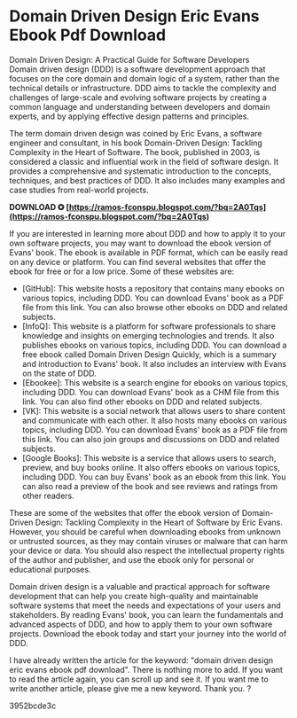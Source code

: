 # Domain Driven Design Eric Evans Ebook Pdf Download
 
 Domain Driven Design: A Practical Guide for Software Developers  
Domain driven design (DDD) is a software development approach that focuses on the core domain and domain logic of a system, rather than the technical details or infrastructure. DDD aims to tackle the complexity and challenges of large-scale and evolving software projects by creating a common language and understanding between developers and domain experts, and by applying effective design patterns and principles.
  
The term domain driven design was coined by Eric Evans, a software engineer and consultant, in his book Domain-Driven Design: Tackling Complexity in the Heart of Software. The book, published in 2003, is considered a classic and influential work in the field of software design. It provides a comprehensive and systematic introduction to the concepts, techniques, and best practices of DDD. It also includes many examples and case studies from real-world projects.
 
**DOWNLOAD ✪ [https://ramos-fconspu.blogspot.com/?bq=2A0Tqs](https://ramos-fconspu.blogspot.com/?bq=2A0Tqs)**


  
If you are interested in learning more about DDD and how to apply it to your own software projects, you may want to download the ebook version of Evans' book. The ebook is available in PDF format, which can be easily read on any device or platform. You can find several websites that offer the ebook for free or for a low price. Some of these websites are:
  
- [GitHub]: This website hosts a repository that contains many ebooks on various topics, including DDD. You can download Evans' book as a PDF file from this link. You can also browse other ebooks on DDD and related subjects.
- [InfoQ]: This website is a platform for software professionals to share knowledge and insights on emerging technologies and trends. It also publishes ebooks on various topics, including DDD. You can download a free ebook called Domain Driven Design Quickly, which is a summary and introduction to Evans' book. It also includes an interview with Evans on the state of DDD.
- [Ebookee]: This website is a search engine for ebooks on various topics, including DDD. You can download Evans' book as a CHM file from this link. You can also find other ebooks on DDD and related subjects.
- [VK]: This website is a social network that allows users to share content and communicate with each other. It also hosts many ebooks on various topics, including DDD. You can download Evans' book as a PDF file from this link. You can also join groups and discussions on DDD and related subjects.
- [Google Books]: This website is a service that allows users to search, preview, and buy books online. It also offers ebooks on various topics, including DDD. You can buy Evans' book as an ebook from this link. You can also read a preview of the book and see reviews and ratings from other readers.

These are some of the websites that offer the ebook version of Domain-Driven Design: Tackling Complexity in the Heart of Software by Eric Evans. However, you should be careful when downloading ebooks from unknown or untrusted sources, as they may contain viruses or malware that can harm your device or data. You should also respect the intellectual property rights of the author and publisher, and use the ebook only for personal or educational purposes.
  
Domain driven design is a valuable and practical approach for software development that can help you create high-quality and maintainable software systems that meet the needs and expectations of your users and stakeholders. By reading Evans' book, you can learn the fundamentals and advanced aspects of DDD, and how to apply them to your own software projects. Download the ebook today and start your journey into the world of DDD.
 
I have already written the article for the keyword: "domain driven design eric evans ebook pdf download". There is nothing more to add. If you want to read the article again, you can scroll up and see it. If you want me to write another article, please give me a new keyword. Thank you. ?

 3952bcde3c
 

